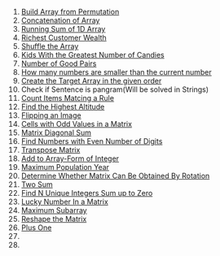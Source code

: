  1. [Build Array from Permutation](https://leetcode.com/problems/build-array-from-permutation/)  
 2. [Concatenation of Array](https://leetcode.com/problems/concatenation-of-array/)  
 3. [Running Sum of 1D Array](https://leetcode.com/problems/running-sum-of-1d-array/)  
 4. [Richest Customer Wealth](https://leetcode.com/problems/richest-customer-wealth/)  
 5. [Shuffle the Array](https://leetcode.com/problems/shuffle-the-array/)
 6. [Kids With the Greatest Number of Candies](https://leetcode.com/problems/kids-with-the-greatest-number-of-candies/)
 7. [Number of Good Pairs](https://leetcode.com/problems/number-of-good-pairs/)
 8. [How many numbers are smaller than the current number](https://leetcode.com/problems/how-many-numbers-are-smaller-than-the-current-number/)
 9. [Create the Target Array in the given order](https://leetcode.com/problems/create-target-array-in-the-given-order/)
 10. Check if Sentence is pangram(Will be solved in Strings)
 11. [Count Items Matcing a Rule](https://leetcode.com/problems/count-items-matching-a-rule/)
 12. [Find the Highest Altitude](https://leetcode.com/problems/find-the-highest-altitude/)
 13. [Flipping an Image](https://leetcode.com/problems/flipping-an-image/)
 14. [Cells with Odd Values in a Matrix](https://leetcode.com/problems/cells-with-odd-values-in-a-matrix/)
 15. [Matrix Diagonal Sum](https://leetcode.com/problems/matrix-diagonal-sum/)
 16. [Find Numbers with Even Number of Digits](https://leetcode.com/problems/find-numbers-with-even-number-of-digits/)
 17. [Transpose Matrix](https://leetcode.com/problems/transpose-matrix/)
 18. [Add to Array-Form of Integer](https://leetcode.com/problems/add-to-array-form-of-integer/)
 19. [Maximum Population Year](https://leetcode.com/problems/maximum-population-year/)
 20. [Determine Whether Matrix Can Be Obtained By Rotation](https://leetcode.com/problems/determine-whether-matrix-can-be-obtained-by-rotation/)
 21. [Two Sum](https://leetcode.com/problems/two-sum/)
 22. [Find N Unique Integers Sum up to Zero](https://leetcode.com/problems/find-n-unique-integers-sum-up-to-zero/)
 23. [Lucky Number In a Matrix](https://leetcode.com/problems/lucky-numbers-in-a-matrix/)
 24. [Maximum Subarray](https://leetcode.com/problems/maximum-subarray/)
 25. [Reshape the Matrix](https://leetcode.com/problems/reshape-the-matrix/)
 26. [Plus One](https://leetcode.com/problems/plus-one/)
 27. 
 28. 
